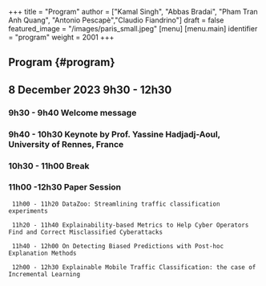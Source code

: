 +++
title = "Program"
author = ["Kamal Singh", "Abbas Bradai", "Pham Tran Anh Quang", "Antonio Pescapè","Claudio Fiandrino"]
draft = false
featured_image = "/images/paris_small.jpeg"
[menu]
  [menu.main]
    identifier = "program"
    weight = 2001
+++

## Program {#program}

## 8 December 2023 9h30 - 12h30

 ### 9h30 - 9h40    Welcome message 

 ### 9h40 - 10h30   Keynote by Prof. Yassine Hadjadj-Aoul, University of Rennes, France

 ### 10h30 - 11h00  Break 

 ### 11h00 -12h30 Paper Session

     11h00 - 11h20 DataZoo: Streamlining traffic classification experiments

     11h20 - 11h40 Explainability-based Metrics to Help Cyber Operators Find and Correct Misclassified Cyberattacks

     11h40 - 12h00 On Detecting Biased Predictions with Post-hoc Explanation Methods

     12h00 - 12h30 Explainable Mobile Traffic Classification: the case of Incremental Learning 
